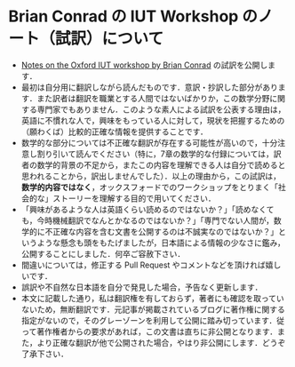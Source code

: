 # Brian Conrad の IUT Workshop のノート（試訳）について

* [Notes on the Oxford IUT workshop by Brian Conrad](http://mathbabe.org/2015/12/15/notes-on-the-oxford-iut-workshop-by-brian-conrad/) の試訳を公開します．
* 最初は自分用に翻訳しながら読んだものです．意訳・抄訳した部分があります．また訳者は翻訳を職業とする人間ではないばかりか，この数学分野に関する専門家でもありません．このような素人による試訳を公表する理由は，英語に不慣れな人で，興味をもっている人に対して，現状を把握するための（願わくば）比較的正確な情報を提供することです．
* 数学的な部分については不正確な翻訳が存在する可能性が高いので，十分注意し割り引いて読んでください（特に，7章の数学的な付録については，訳者の数学的背景の不足から，またこの内容を理解できる人は自分で読めると思われることから，訳出しませんでした）．以上の理由から，この試訳は，**数学的内容ではなく**，オックスフォードでのワークショップをとりまく「社会的な」ストーリーを理解する目的で用いてください．
* 「興味があるような人は英語くらい読めるのではないか？」「読めなくても，今時機械翻訳でなんとかなるのではないか？」「専門でない人間が，数学的に不正確な内容を含む文書を公開するのは不誠実なのではないか？」というような懸念も頭をもたげましたが，日本語による情報の少なさに鑑み，公開することにしました．何卒ご容赦下さい．
* 間違いについては，修正する Pull Request やコメントなどを頂ければ嬉しいです．
* 誤訳や不自然な日本語を自分で発見した場合，予告なく更新します．
* 本文に記載した通り，私は翻訳権を有しておらず，著者にも確認を取っていないため，無断翻訳です．元記事が掲載されているブログに著作権に関する指定がないので，そのグレーゾーンを利用して公開に踏み切っています．従って著作権者からの要求があれば，この文書は直ちに非公開となります．また，より正確な翻訳が他で公開された場合，やはり非公開にします．どうぞ了承下さい．
